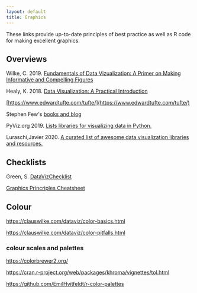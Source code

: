 ```yaml
---
layout: default
title: Graphics
---
```


These links provide up-to-date principles of best practice as well as R code for making excellent graphics.

## Overviews

Wilke, C. 2019. [Fundamentals of Data Vizualization: A Primer on Making Informative and Compelling Figures](https://clauswilke.com/dataviz/)

Healy, K. 2018. [Data Visualization: A Practical Introduction](http://socviz.co/)

[https://www.edwardtufte.com/tufte/](https://www.edwardtufte.com/tufte/)

Stephen Few's [books and blog](http://www.perceptualedge.com/)

PyViz.org 2019. [Lists libraries for visualizing data in Python.](https://pyviz.org/tools)

Luraschi,Javier 2020. [A curated list of awesome data visualization libraries and resources.](https://github.com/javierluraschi/awesome-dataviz) 


## Checklists

Green, S. [DataVizChecklist](https://datavizchecklist.stephanieevergreen.com/assets/DataVizChecklist_Feb2018.pdf)

[Graphics Princriples Cheatsheet](https://graphicsprinciples.github.io/)


## Colour

https://clauswilke.com/dataviz/color-basics.html

https://clauswilke.com/dataviz/color-pitfalls.html


### colour scales and palettes

https://colorbrewer2.org/

https://cran.r-project.org/web/packages/khroma/vignettes/tol.html

https://github.com/EmilHvitfeldt/r-color-palettes


